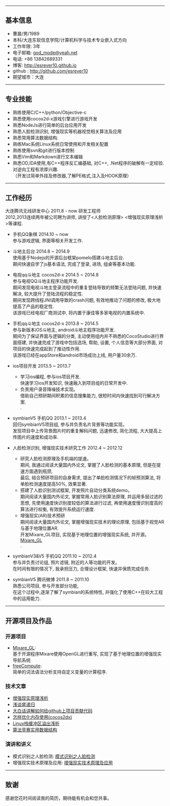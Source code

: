 ----------

## 基本信息

* 曹晨/男/1989  
* 本科/大连东软信息学院/计算机科学与技术专业嵌入式方向  
* 工作年限: 3年  
* 电子邮箱: <god_mode@yeah.net>  
* 电话: +86 13842689331  
* 博客: <http://esrever10.github.io>  
* github : <http://github.com/esrever10>  
* 期望城市：大连  

----------

## 专业技能

* 熟练使用C/C++/python/Objective-c  
* 熟悉使用cocos2d-x游戏引擎进行游戏开发  
* 熟悉NodeJs进行简单的后台应用开发  
* 熟悉人脸检测识别, 增强现实等机器视觉相关算法及应用  
* 熟悉常用算法数据结构.  
* 熟练Mac系统Linux系统日常使用和开发相关配置  
* 熟练使用svn和git进行版本控制  
* 熟悉Vim和Markdown进行文本编辑  
* 熟悉OD,IDA使用,有C++程序反汇编基础, 对C++, .Net程序的破解有一定经验.  
  对逆向工程有浓厚兴趣.  
（开发过简单外挂及修改器,了解PE格式,注入及HOOK原理）  

----------

## 工作经历  

大连腾讯无线研发中心  2011.8 - now 研发工程师  
2012,2013连续两年被公司聘为讲师, 讲授了<人脸检测原理> <增强现实原理浅析>等课程.  

+ 手机QQ象棋 2014.10 ~ now  
  参与游戏逻辑, 界面等相关开发工作.  

+ 斗地主后台 2014.8 ~ 2014.9  
  使用基于Nodejs的开源后台框架pomelo搭建斗地主后台.  
  期间快速自学了js基本语法, 完成了登录, 进场, 组桌等基本功能.  

+ 电视qq斗地主 cocos2d-x 2014.5 ~ 2014.8  
  参与电视QQ斗地主程序功能开发.   
  期间发现电视斗地主登录流程中的重复登陆导致的频繁无法登陆问题, 并快速解决, 较大提升了登陆流程的稳定性.  
  期间发现跨线程JNI调用导致的crash问题, 有效地推动了问题的修改, 极大地提高了产品的稳定性.  
  该游戏已经电视厂商测试中, 将内置于康佳等多家电视的内置系统中.  

+ 手机qq斗地主 cocos2d-x 2013.8 ~ 2014.5  
  参与新版本iOS斗地主, android斗地主程序功能开发.  
  期间为了保证界面与逻辑的分类, 主动使用组内并不熟悉的CocoStudio进行界面搭建, 
  并快速完成了游戏中包括选场, 帮助, 设置, 个人信息等大部分界面, 对项目的快速完成起到了推动性作用.  
  该游戏已经在appStore和android市场成功上线, 用户量30余万.  

+ ios项目开发 2013.5 ~ 2013.7  
  - 学习ios编程, 参与ios项目开发.  
    快速学习ios开发知识, 快速融入到项目组的日常开发中.  
  - 负责用户录音降噪技术实现。  
    借助自己预研期间积累的信息搜集能力, 很短时间内快速找到可行解决方案.    
.
+ symbianV5 手机QQ 2013.1 ~ 2013.4  
  回归symbianV5项目组, 参与并负责名片背景等功能实现。  
  发现项目中上传背景图片时的重复解码问题, 迅速修改, 简化流程, 大大提高上传图片的速度和成功率.  

+ 人脸检测识别, 增强现实技术研究工作  2012.4 ~ 2012.12  
  - 研究人脸检测原理及手机端的提速。  
    期间, 我通过阅读大量国内外论文, 掌握了人脸检测的基本原理, 但是在提速方面遇到瓶颈,  
    最后, 结合预研项目的自身需求, 提出了单脸检测情况下的帧预测算法, 将单脸检测速度提高50%, 效果显著.  
  - 搭建了人脸识别测试框架, 开发照片自动分类系统demo。  
    期间阅读大量国内外论文, 掌握常用人脸识别算法原理, 并运用多层过滤的思想, 
    先使用速度快识别度较低的算法进行过滤, 再使用速度慢识别度高的算法进行权衡, 有效提升系统运行速度.  
  - 增强现实(AR)技术预研  
    期间阅读大量国内外论文, 掌握增强现实技术的理论原理, 包括基于视觉AR与基于地理位置AR.  
    开发Mixare_GL项目, 实现基于地理位置的增强现实系统, 并开源。[Mixare_GL](https://github.com/ellochen/Mixare_GL)  
.
+ symbianV3&V5 手机QQ 2011.10 ~ 2012.4  
  参与并负责讨论组, 照片滤镜, 附近的人等功能的开发。  
  在时间有限的情况下, 我承担压力, 合理设计框架, 快速并保质完成任务.  

+ symbianV5 腾讯微博  2011.8 ~ 2011.10  
  熟悉公司项目, 参与开发部分功能,  
  在这个过程中,逐渐了解了symbian的系统特性, 并强化了使用C++在较大工程中的运用能力.  

----------

## 开源项目及作品
### 开源项目
 
 - [Mixare_GL](https://github.com/ellochen/Mixare_GL):  
   基于开源程序Mixare使用OpenGL进行重写, 实现了基于地理位置的增强现实导航系统  
 - [freeCompute](https://github.com/ellochen/freeCompute):  
   简单的词法语法分析支持自定义变量的计算程序.  

### 技术文章

- [增强现实原理浅析](http://t.cn/Rh6PLWE)  
- [浅谈尾递归](http://t.cn/Rh6Py1h)  
- [大白话讲解如何给github上项目贡献代码](http://t.cn/Rh6P4Pd)  
- [怎样优化内存使用(cocos2dx)](http://t.cn/Rhikzdj)  
- [Linux栈缓冲区溢出浅析](http://t.cn/8F5InIb)  
- [算法竞赛实用数据结构](http://t.cn/Rh6PG3w)  

### 演讲和讲义

- 模式识别之人脸检测: [模式识别之人脸检测](http://t.cn/RhiFAHJ)  
- 增强现实技术原理及应用: [增强现实技术原理及应用](http://t.cn/RhiF7op)   

----------

## 致谢
感谢您花时间阅读我的简历，期待能有机会和您共事。
